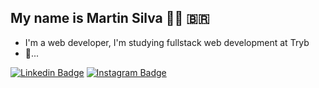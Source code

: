 ## My name is Martin Silva  🐱‍👤 🇧🇷

- I'm a web developer, I'm studying fullstack web development at Tryb
- 🚧...



[![Linkedin Badge](https://img.shields.io/badge/-LinkedIn-blue?style=flat-square&logo=Linkedin&logoColor=white&link=https://www.linkedin.com/in/martin-silva-dev/)](https://www.linkedin.com/in/martin-silva-dev/) 
[![Instagram Badge](https://img.shields.io/badge/-Instagram-red?style=flat-square&logo=Instagram&logoColor=white&link=https://www.instagram.com/martindotdev/)](https://www.instagram.com/martindotdev/) 
